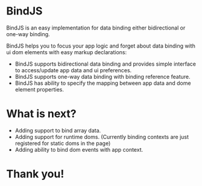 # BindJS
BindJS is an easy implementation for data binding either bidirectional or one-way binding.

<p>BindJS helps you to focus your app logic and forget about data binding with ui dom elements with easy markup declarations: </p>
<ul>
  <li>BindJS supports bidirectional data binding and provides simple interface to access/update app data and ui preferences.</li>
  <li>BindJS supports one-way data binding with binding reference feature.</li>
  <li>BindJS has ability to specify the mapping between app data and dome element properties.</li>
</ul>


# What is next?
<ul>
  <li>Adding support to bind array data.</li>
  <li>Adding support for runtime doms. (Currently binding contexts are just registered for static doms in the page) </li>
  <li>Adding ability to bind dom events with app context.</li>
</ul>


# Thank you!

